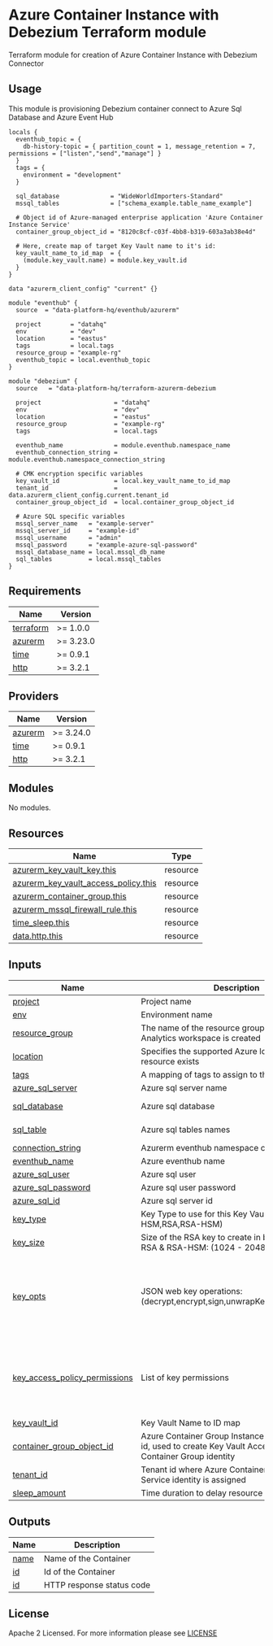 # Azure Container Instance with Debezium Terraform module
Terraform module for creation of Azure Container Instance with Debezium Connector

## Usage
This module is provisioning Debezium container connect to Azure Sql Database and Azure Event Hub

```
locals {
  eventhub_topic = {
    db-history-topic = { partition_count = 1, message_retention = 7, permissions = ["listen","send","manage"] }
  }
  tags = {
    environment = "development"
  }
  
  sql_database              = "WideWorldImporters-Standard"
  mssql_tables              = ["schema_example.table_name_example"]
  
  # Object id of Azure-managed enterprise application 'Azure Container Instance Service'
  container_group_object_id = "8120c8cf-c03f-4bb8-b319-603a3ab38e4d" 
  
  # Here, create map of target Key Vault name to it's id:
  key_vault_name_to_id_map  = { 
    (module.key_vault.name) = module.key_vault.id 
  }
}

data "azurerm_client_config" "current" {}

module "eventhub" {
  source  = "data-platform-hq/eventhub/azurerm"

  project        = "datahq"
  env            = "dev"
  location       = "eastus"
  tags           = local.tags
  resource_group = "example-rg"
  eventhub_topic = local.eventhub_topic
}

module "debezium" {
  source   = "data-platform-hq/terraform-azurerm-debezium

  project                    = "datahq"
  env                        = "dev"
  location                   = "eastus"
  resource_group             = "example-rg"
  tags                       = local.tags
  
  eventhub_name              = module.eventhub.namespace_name
  eventhub_connection_string = module.eventhub.namespace_connection_string
  
  # CMK encryption specific variables
  key_vault_id               = local.key_vault_name_to_id_map
  tenant_id                  = data.azurerm_client_config.current.tenant_id
  container_group_object_id  = local.container_group_object_id
  
  # Azure SQL specific variables
  mssql_server_name   = "example-server"
  mssql_server_id     = "example-id"
  mssql_username      = "admin"
  mssql_password      = "example-azure-sql-password"
  mssql_database_name = local.mssql_db_name
  sql_tables          = local.mssql_tables
}
```

<!-- BEGIN_TF_DOCS -->
## Requirements
| Name                                                                      | Version   |
|---------------------------------------------------------------------------|---------- |
| <a name="requirement_terraform"></a> [terraform](#requirement\_terraform) | >= 1.0.0  |
| <a name="requirement_azurerm"></a> [azurerm](#requirement\_azurerm)       | >= 3.23.0 |
| <a name="requirement_time"></a> [time](#requirement\_time)                | >= 0.9.1  |
| <a name="requirement_http"></a> [http](#requirement\_http)                | >= 3.2.1  |



## Providers

| Name | Version |
|------|---------|
| <a name="provider_azurerm"></a> [azurerm](#provider\_azurerm) | >= 3.24.0 |
| <a name="provider_time"></a> [time](#provider\_time) | >= 0.9.1 |
| <a name="provider_http"></a> [http](#provider\_http) | >= 3.2.1 |

## Modules

No modules.

## Resources

| Name | Type |
|-------------------------------------------------------------------------------------------------------------------------------------------------|----------|
| [azurerm_key_vault_key.this](https://registry.terraform.io/providers/hashicorp/azurerm/latest/docs/resources/key_vault_key) | resource |
| [azurerm_key_vault_access_policy.this](https://registry.terraform.io/providers/hashicorp/azurerm/latest/docs/resources/key_vault_access_policy) | resource |
| [azurerm_container_group.this](https://registry.terraform.io/providers/hashicorp/azurerm/latest/docs/resources/container_group) | resource |
| [azurerm_mssql_firewall_rule.this](https://registry.terraform.io/providers/hashicorp/azurerm/latest/docs/resources/mssql_firewall_rule) | resource |
| [time_sleep.this](https://registry.terraform.io/providers/hashicorp/time/latest/docs/resources/sleep) | resource |
| [data.http.this](https://registry.terraform.io/providers/hashicorp/http/latest/docs/data-sources/http) | resource |

## Inputs

| Name | Description | Type | Default | Required |
|------|-------------|------|---------|:--------:|
| <a name="input_project"></a> [project](#input\_project) | Project name | `string` | n/a | yes |
| <a name="input_env"></a> [env](#input\_env) | Environment name | `string` | n/a | yes |
| <a name="input_resource_group"></a> [resource\_group](#input\_resource\_group) | The name of the resource group in which the Log Analytics workspace is created | `string` | n/a | yes |
| <a name="input_location"></a> [location](#input\_location) | Specifies the supported Azure location where the resource exists | `string` | n/a | yes |
| <a name="input_tags"></a> [tags](#input\_tags) | A mapping of tags to assign to the resource | map | {} | no |
| <a name="input_azure_sql_server"></a> [azure\_sql\_server](#input\_azure\_sql\_server) | Azure sql server name | `string` | n/a | yes |
| <a name="input_sql_database"></a> [sql\_database](#input\_sql\_database) | Azure sql database | `string` | "example-database" | no |
| <a name="input_sql_table"></a> [sql\_table](#input\_sql\_table) | Azure sql tables names | list(string) | ["dbo.example-table"] | no |
| <a name="input_connection_string"></a> [connection\_string](#input\_connection\_string) | Azurerm eventhub namespace connection string | `string` | n/a | yes |
| <a name="input_eventhub_name"></a> [eventhub\_name](#input\_eventhub\_name) | Azure eventhub name | `string` | n/a | yes |
| <a name="input_azure_sql_user"></a> [azure\_sql\_user](#input\_azure\_sql\_user) | Azure sql user | `string` | n/a | yes |
| <a name="input_azure_sql_password"></a> [azure\_sql\_password](#input\_azure\_sql\_password) | Azure sql user password | `string` | n/a | yes |
| <a name="input_azure_sql_id"></a> [azure\_sql\_id](#input\_azure\_sql\_id) | Azure sql server id | `string` | n/a | yes |
| <a name="input_key_type"></a> [key\_type](#input\_key\_type) | Key Type to use for this Key Vault Key: (EC,EC-HSM,RSA,RSA-HSM) | `string` | "RSA" | no |
| <a name="input_key_size"></a> [key\_size](#input\_key\_size) | Size of the RSA key to create in bytes, requied for RSA & RSA-HSM: (1024 - 2048) | `number`| 2048 | no |
| <a name="input_key_opts"></a> [key\_opts](#input\_key\_opts) | JSON web key operations: (decrypt,encrypt,sign,unwrapKey,verify,wrapKey) | `list(string)` | <pre>[<br>  "decrypt",<br>  "encrypt",<br>  "sign",<br>  "unwrapKey",<br>  "verify",<br>  "wrapKey"<br>]</pre> | no |
| <a name="input_access_policy_permissions"></a> [key\_access\_policy\_permissions](#input\_access\_policy\_permissions) | List of key permissions | `list(string)` | <pre>[<br>  "Get",<br>  "List",<br>  "Verify",<br>  "WrapKey",<br>  "UnwrapKey"<br>]</pre> | no |
| <a name="input_key_vault_id"></a> [key\_vault\_id](#input\_key\_vault\_id) | Key Vault Name to ID map | `map(string)` | {} | no |
| <a name="input_container_group_object_id"></a> [container\_group\_object\_id](#input\_container\_group\_object\_id) | Azure Container Group Instance Service object id, used to create Key Vault Access Policy for Container Group identity | `string` | " " | no |
| <a name="input_tenant_id"></a> [tenant\_id](#input\_tenant\_id) | Tenant id where Azure Container Group Instance Service identity is assigned | `string` | " " | no |
| <a name="input_sleep_amount"></a> [sleep\_amount](#input\_sleep\_amount) | Time duration to delay resource creation | `string` | "6m" | yes |

## Outputs
| Name | Description |
|------|-------------|
| <a name="output_container_name"></a> [name](#output\_container\_name) | Name of the Container |
| <a name="output_container_id"></a> [id](#output\_container\_id) | Id of the Container |
| <a name="output_status_code"></a> [id](#output\_status\_code) | HTTP response status code |


<!-- END_TF_DOCS -->

## License

Apache 2 Licensed. For more information please see [LICENSE](https://github.com/data-platform-hq/terraform-azurerm-mssql-database/blob/main/LICENSE)
